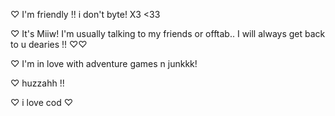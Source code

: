 ♡ I'm friendly !! i don't byte! X3 <33

♡ It's Miiw! I'm usually talking to my friends or offtab.. I will always get back to u dearies !! ♡♡

♡ I'm in love with adventure games n junkkk! 

♡ huzzahh !! 



♡ i love cod ♡
